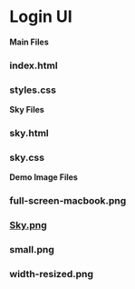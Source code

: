
# Login UI
**Main Files**
### index.html
### styles.css

**Sky Files**
### sky.html
### sky.css

**Demo Image Files**
### full-screen-macbook.png
### [Sky.png](https://github.com/achavez101/login-ui-chavez/blob/main/Sky.png)
### small.png
### width-resized.png
